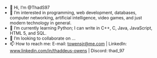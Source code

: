 - 👋 Hi, I’m @ThadS97
- 👀 I’m interested in programming, web development, databases, computer networking, artificial intelligence, video games, and just modern technology in general. 
- 🌱 I’m currently learning Python; I can write in C++, C, Java, JavaScript, HTML 5, and SQL.
- 💞️ I’m looking to collaborate on ...
- 📫 How to reach me:   E-mail: towensjr@me.com | LinkedIn: www.linkedin.com/in/thaddeus-owens | Discord: thad_97

<!---
ThadS97/ThadS97 is a ✨ special ✨ repository because its `README.md` (this file) appears on your GitHub profile.
You can click the Preview link to take a look at your changes.
--->
